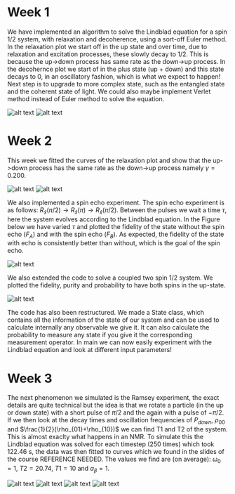 # Week 1
We have implemented an algorithm to solve the Lindblad equation for a spin 1/2 system, with relaxation and decoherence, using a sort-off Euler method. In the relaxation plot we start off in the up state and over time, due to relaxation and excitation processes, these slowly decay to 1/2. This is because the up->down process has same rate as the down->up process. In the decohernce plot we start of in the plus state (up + down) and this state decays to 0, in an oscillatory fashion, which is what we expect to happen! Next step is to upgrade to more complex state, such as the entangled state and the coherent state of light. We could also maybe implement Verlet method instead of Euler method to solve the equation. 

![alt text](Figures/relaxation_plot.svg "Title Text")
![alt text](Figures/decoherence_plot.svg "Title Text")

# Week 2
This week we fitted the curves of the relaxation plot and show that the up->down process has the same rate as the down->up process namely $`\gamma=0.200`$.

![alt text](Figures/rho00fit.png "Title Text")
![alt text](Figures/rho11fit.png "Title Text")

We also implemented a spin echo experiment. The spin echo experiment is as follows: $`R_{\hat{x}}(\pi/2) \rightarrow R_{\hat{x}}(\pi) \rightarrow R_{\hat{x}}(\pi/2)`$. Between the pulses we wait a time $`\tau`$, here the system evolves according to the Lindblad equation. In the Figure below we have varied $`\tau`$ and plotted the fidelity of the state without the spin echo ($`F_A`$) and with the spin echo ($`F_B`$). As expected, the fidelity of the state with echo is consistently better than without, which is the goal of the spin echo.

![alt text](Figures/spin_echo.svg "Title Text")

We also extended the code to solve a coupled two spin 1/2 system. We plotted the fidelity, purity and probability to have both spins in the up-state.

![alt text](Figures/entangled_states.svg "Title Text")

The code has also been restructured. We made a State class, which contains all the information of the state of our system and can be used to calculate internally any observable we give it. It can also calculate the probability to measure any state if you give it the corresponding measurement operator. In main we can now easily experiment with the Lindblad equation and look at different input parameters!

# Week 3
The next phenomenon we simulated is the Ramsey experiment, the exact details are quite technical but the idea is that we rotate a particle (in the up or down state) with a short pulse of $`\pi/2`$ and the again with a pulse of $`-\pi/2`$. If we then look at the decay times and oscillation frequencies of $`P_{down}`$, $`\rho_{00}`$ and $`\frac{1}{2}(\rho_{01}+\rho_{10})`$ we can find T1 and T2 of the system. This is almost exaclty what happens in an NMR. To simulate this the Lindblad equation was solved for each timestep (250 times) which took 122.46 s, the data was then fitted to curves which we found in the slides of the course REFERENCE NEEDED. The values we find are (on average): $`\omega_0=1`$, $`T2=20.74`$, $`T1=10`$ and $`a_{\beta}=1`$.


![alt text](Figures/ramsey.svg "Title Text")
![alt text](Figures/Pdown.svg "Title Text")
![alt text](Figures/mixed.svg "Title Text")
![alt text](Figures/updown.svg "Title Text")
